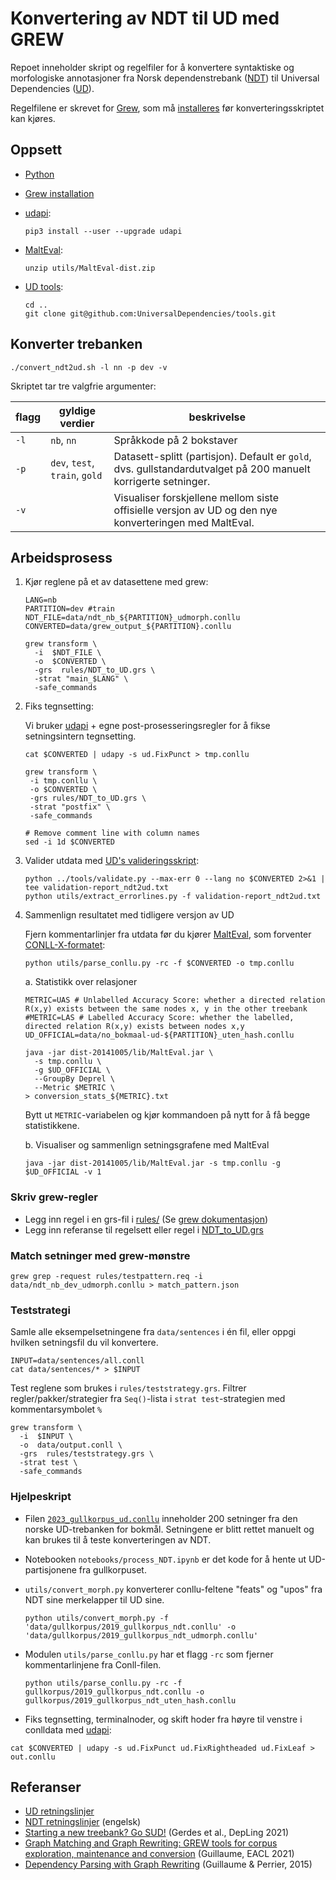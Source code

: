 # Konvertering av NDT til UD med GREW

Repoet inneholder skript og regelfiler for å konvertere syntaktiske og morfologiske annotasjoner fra Norsk dependenstrebank ([NDT](https://www.nb.no/sprakbanken/ressurskatalog/oai-nb-no-sbr-10/)) til Universal Dependencies ([UD](https://universaldependencies.org/)).

Regelfilene er skrevet for [Grew](https://grew.fr/), som må [installeres](https://grew.fr/usage/install/) før konverteringsskriptet kan kjøres.

## Oppsett

- [Python](https://www.python.org/downloads/)
- [Grew installation](https://grew.fr/usage/install/)
- [udapi](https://udapi.github.io/):

  ``` shell
  pip3 install --user --upgrade udapi
  ```

- [MaltEval](https://www.maltparser.org/malteval.html):

  ``` shell
  unzip utils/MaltEval-dist.zip
  ```

- [UD tools](https://github.com/UniversalDependencies/tools/):

  ``` shell
  cd ..
  git clone git@github.com:UniversalDependencies/tools.git
  ```

## Konverter trebanken

``` shell
./convert_ndt2ud.sh -l nn -p dev -v
```

Skriptet tar tre valgfrie argumenter:

| flagg | gyldige verdier | beskrivelse |
| ---|---|---|
| `-l` | `nb`, `nn` | Språkkode på 2 bokstaver |
| `-p` | `dev`, `test`, `train`, `gold` | Datasett-splitt (partisjon). Default er `gold`, dvs. gullstandardutvalget på 200 manuelt korrigerte setninger. |
| `-v` |  | Visualiser forskjellene mellom siste offisielle versjon av UD og den nye konverteringen med MaltEval. |


## Arbeidsprosess


1. Kjør reglene på et av datasettene med grew:

    ```shell
    LANG=nb
    PARTITION=dev #train
    NDT_FILE=data/ndt_nb_${PARTITION}_udmorph.conllu
    CONVERTED=data/grew_output_${PARTITION}.conllu

    grew transform \
      -i  $NDT_FILE \
      -o  $CONVERTED \
      -grs  rules/NDT_to_UD.grs \
      -strat "main_$LANG" \
      -safe_commands
    ```

2. Fiks tegnsetting:

   Vi bruker [udapi](https://udapi.github.io/) + egne post-prosesseringsregler for å fikse setningsintern tegnsetting.

   ``` shell
   cat $CONVERTED | udapy -s ud.FixPunct > tmp.conllu

   grew transform \
    -i tmp.conllu \
    -o $CONVERTED \
    -grs rules/NDT_to_UD.grs \
    -strat "postfix" \
    -safe_commands

   # Remove comment line with column names
   sed -i 1d $CONVERTED
   ```

3. Valider utdata med [UD's valideringsskript](https://github.com/UniversalDependencies/tools/blob/master/validate.py):

   ``` shell
   python ../tools/validate.py --max-err 0 --lang no $CONVERTED 2>&1 | tee validation-report_ndt2ud.txt
   python utils/extract_errorlines.py -f validation-report_ndt2ud.txt
   ```

4. Sammenlign resultatet med tidligere versjon av UD

   Fjern kommentarlinjer fra utdata før du kjører [MaltEval](https://www.maltparser.org/malteval.html), som forventer [CONLL-X-formatet](https://aclanthology.org/W06-2920.pdf):

    ```shell
    python utils/parse_conllu.py -rc -f $CONVERTED -o tmp.conllu
    ```

   a. Statistikk over relasjoner

      ```shell
      METRIC=UAS # Unlabelled Accuracy Score: whether a directed relation R(x,y) exists between the same nodes x, y in the other treebank
      #METRIC=LAS # Labelled Accuracy Score: whether the labelled, directed relation R(x,y) exists between nodes x,y
      UD_OFFICIAL=data/no_bokmaal-ud-${PARTITION}_uten_hash.conllu

      java -jar dist-20141005/lib/MaltEval.jar \
        -s tmp.conllu \
        -g $UD_OFFICIAL \
        --GroupBy Deprel \
        --Metric $METRIC \
      > conversion_stats_${METRIC}.txt
      ```

      Bytt ut `METRIC`-variabelen og kjør kommandoen på nytt for å få begge statistikkene.

   b. Visualiser og sammenlign setningsgrafene med MaltEval

      ```shell
      java -jar dist-20141005/lib/MaltEval.jar -s tmp.conllu -g $UD_OFFICIAL -v 1
      ```

### Skriv grew-regler

- Legg inn regel i en grs-fil i [rules/](./rules/) (Se [grew dokumentasjon](https://grew.fr/doc/rule/))
- Legg inn referanse til regelsett eller regel i [NDT_to_UD.grs](rules/NDT_to_UD.grs)

### Match setninger med grew-mønstre

``` shell
grew grep -request rules/testpattern.req -i data/ndt_nb_dev_udmorph.conllu > match_pattern.json
```

### Teststrategi

Samle alle eksempelsetningene fra `data/sentences` i én fil, eller oppgi hvilken setningsfil du vil konvertere.

```shell
INPUT=data/sentences/all.conll
cat data/sentences/* > $INPUT
```

Test reglene som brukes i `rules/teststrategy.grs`.
Filtrer regler/pakker/strategier fra `Seq()`-lista i `strat test`-strategien med kommentarsymbolet `%`


```shell
grew transform \
  -i  $INPUT \
  -o  data/output.conll \
  -grs  rules/teststrategy.grs \
  -strat test \
  -safe_commands
```

### Hjelpeskript

- Filen [`2023_gullkorpus_ud.conllu`](./data/gullkorpus/2023_gullkorpus_ud.conllu) inneholder 200 setninger fra den norske UD-trebanken for bokmål. Setningene er blitt rettet manuelt og kan brukes til å teste konverteringen av NDT.

- Notebooken `notebooks/process_NDT.ipynb` er det kode for å hente ut UD-partisjonene fra gullkorpuset.

- `utils/convert_morph.py` konverterer conllu-feltene "feats" og "upos" fra NDT sine merkelapper til UD sine.

  ```shell
  python utils/convert_morph.py -f 'data/gullkorpus/2019_gullkorpus_ndt.conllu' -o 'data/gullkorpus/2019_gullkorpus_ndt_udmorph.conllu'
  ```

- Modulen `utils/parse_conllu.py` har et flagg `-rc` som fjerner kommentarlinjene fra Conll-filen.

  ``` shell
  python utils/parse_conllu.py -rc -f gullkorpus/2019_gullkorpus_ndt.conllu -o gullkorpus/2019_gullkorpus_ndt_uten_hash.conllu
  ```

- Fiks tegnsetting, terminalnoder, og skift hoder fra høyre til venstre  i conlldata med [udapi](https://udapi.github.io/):

```
cat $CONVERTED | udapy -s ud.FixPunct ud.FixRightheaded ud.FixLeaf > out.conllu
```

## Referanser

- [UD retningslinjer](https://universaldependencies.org/guidelines.html)
- [NDT retningslinjer](https://www.nb.no/sbfil/dok/20140314_guidelines_ndt_english.pdf) (engelsk)
- [Starting a new treebank? Go SUD!](https://aclanthology.org/2021.depling-1.4) (Gerdes et al., DepLing 2021)
- [Graph Matching and Graph Rewriting: GREW tools for corpus exploration, maintenance and conversion](https://aclanthology.org/2021.eacl-demos.21) (Guillaume, EACL 2021)
- [Dependency Parsing with Graph Rewriting](https://aclanthology.org/W15-2204) (Guillaume & Perrier, 2015)
